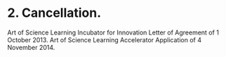 # 2. Cancellation.

Art of Science Learning Incubator for Innovation Letter of Agreement of 1 October 2013.  Art of Science Learning Accelerator Application of 4 November 2014. 
